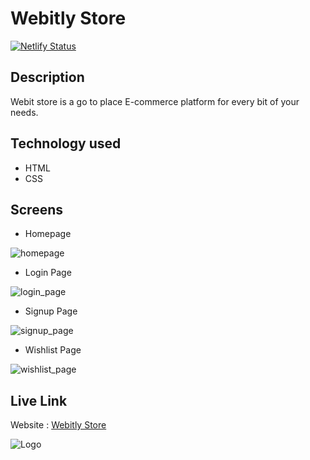 # Webitly Store
[![Netlify Status](https://api.netlify.com/api/v1/badges/0496cfd4-ca84-42b9-8d46-5f4da42f82c4/deploy-status)](https://app.netlify.com/sites/webitly-store/deploys)

## Description
Webit store is a go to place E-commerce platform for every bit of your needs.

## Technology used
 - HTML
 - CSS

## Screens
 - Homepage

 ![homepage](https://user-images.githubusercontent.com/64949453/154091902-fcb0fa8f-8ddd-4c84-a780-d05686d596cf.png)

 - Login Page

 ![login_page](https://user-images.githubusercontent.com/64949453/154091384-7e225b54-ab59-408d-a1a6-e13c2578019e.png)

 - Signup Page

 ![signup_page](https://user-images.githubusercontent.com/64949453/154091633-cbc95187-e858-4e28-81be-f6d8b077f87c.png)

 - Wishlist Page
 
 ![wishlist_page](https://user-images.githubusercontent.com/64949453/154091078-d46de4d6-b68f-4d0b-a7cb-af9f8c662b71.png)

 ## Live Link
 Website : [Webitly Store](https://webitly-store.netlify.app/)

 ![Logo](https://user-images.githubusercontent.com/64949453/154092537-ca337318-2f27-4e21-ad39-5cd67884368a.png)

